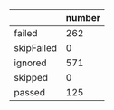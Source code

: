 |  | number |
|----| ---- |
| failed | 262|
| skipFailed | 0|
| ignored | 571|
| skipped | 0|
| passed | 125|
